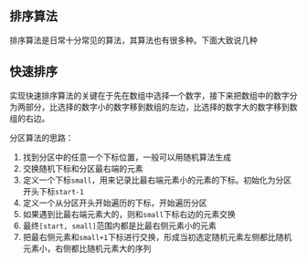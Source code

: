 ## 排序算法

排序算法是日常十分常见的算法，其算法也有很多种。下面大致说几种



## 快速排序

实现快速排序算法的关键在于先在数组中选择一个数字，接下来把数组中的数字分为两部分，比选择的数字小的数字移到数组的左边，比选择的数字大的数字移到数组的右边。

分区算法的思路：

1. 找到分区中的任意一个下标位置，一般可以用随机算法生成
2. 交换随机下标和分区最右端的元素
3. 定义一个下标`small`，用来记录比最右端元素小的元素的下标。初始化为分区开头下标`start-1`
4. 定义一个从分区开头开始遍历的下标，开始遍历分区
5. 如果遇到比最右端元素大的，则和`small`下标右边的元素交换
6. 最终`[start, small]`范围内都是比最右侧元素小的元素
7. 把最右侧元素和`small+1`下标进行交换，形成当初选定随机元素左侧都比随机元素小，右侧都比随机元素大的序列

